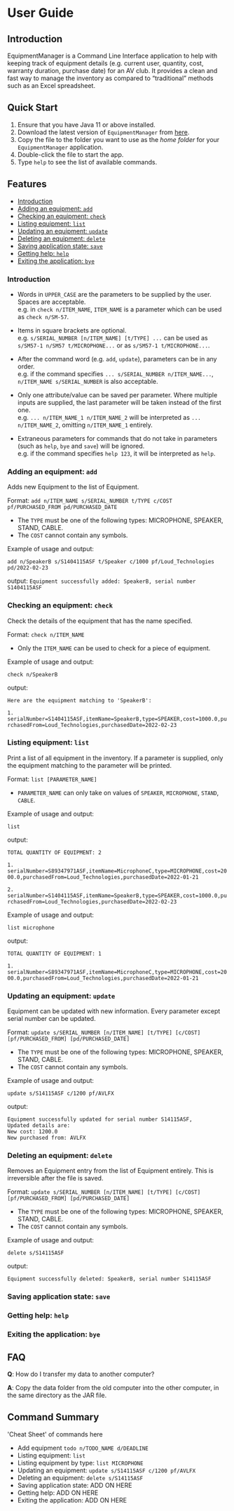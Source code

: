 # User Guide

## Introduction

EquipmentManager is a Command Line Interface application to help with keeping track of equipment details (e.g. current user, quantity, cost, warranty duration, purchase date) for an AV club. It provides a clean and fast way to manage the inventory as compared to “traditional” methods such as an Excel spreadsheet.

## Quick Start

1. Ensure that you have Java 11 or above installed.
2. Download the latest version of `EquipmentManager` from [here](https://github.com/AY2122S2-CS2113-F12-2/tp/releases).
3. Copy the file to the folder you want to use as the _home folder_ for your `EquipmentManager` application.
4. Double-click the file to start the app. 
5. Type `help` to see the list of available commands.

## Features 

- [Introduction](#Introduction)
- [Adding an equipment: `add`](#adding-an-equipment-add)
- [Checking an equipment: `check`](#checking-an-equipment-check)
- [Listing equipment: `list`](#listing-equipment-list)
- [Updating an equipment: `update`](#updating-an-equipment-update)
- [Deleting an equipment: `delete`](#deleting-an-equipment-delete)
- [Saving application state: `save`](#saving-application-state-save)
- [Getting help: `help`](#getting-help-help)
- [Exiting the application: `bye`](#exiting-the-application-bye)


### Introduction

* Words in `UPPER_CASE` are the parameters to be supplied by the user. Spaces are acceptable. <br>
  e.g. in `check n/ITEM_NAME`, `ITEM_NAME` is a parameter which can be used as `check n/SM-57`.

* Items in square brackets are optional. <br>
  e.g. `s/SERIAL_NUMBER [n/ITEM_NAME] [t/TYPE] ...` can be used as `s/SM57-1 n/SM57 t/MICROPHONE...` or as `s/SM57-1 t/MICROPHONE...`.

* After the command word (e.g. `add`, `update`), parameters can be in any order.<br>
  e.g. if the command specifies `... s/SERIAL_NUMBER n/ITEM_NAME...`, `n/ITEM_NAME s/SERIAL_NUMBER` is also acceptable.

* Only one attribute/value can be saved per parameter. Where multiple inputs are supplied, the last parameter will be taken instead of the first one. <br>
  e.g. `... n/ITEM_NAME_1 n/ITEM_NAME_2` will be interpreted as `... n/ITEM_NAME_2`, omitting `n/ITEM_NAME_1` entirely.

* Extraneous parameters for commands that do not take in parameters (such as `help`, `bye` and `save`) will be ignored.<br>
  e.g. if the command specifies `help 123`, it will be interpreted as `help`.

### Adding an equipment: `add`
Adds new Equipment to the list of Equipment.

Format: `add n/ITEM_NAME s/SERIAL_NUMBER t/TYPE c/COST pf/PURCHASED_FROM pd/PURCHASED_DATE`

* The `TYPE` must be one of the following types: MICROPHONE, SPEAKER, STAND, CABLE.
* The `COST` cannot contain any symbols.  

Example of usage and output: 

`add n/SpeakerB s/S1404115ASF t/Speaker c/1000 pf/Loud_Technologies pd/2022-02-23`

output: `Equipment successfully added: SpeakerB, serial number S1404115ASF`

### Checking an equipment: `check`
Check the details of the equipment that has the name specified.

Format: `check n/ITEM_NAME`

* Only the `ITEM_NAME` can be used to check for a piece of equipment.

Example of usage and output:

`check n/SpeakerB`

output: 

`Here are the equipment matching to 'SpeakerB':`

`1. serialNumber=S1404115ASF,itemName=SpeakerB,type=SPEAKER,cost=1000.0,purchasedFrom=Loud_Technologies,purchasedDate=2022-02-23`

### Listing equipment: `list`
Print a list of all equipment in the inventory. If a parameter is supplied, only the equipment matching to the parameter will be printed.

Format: `list [PARAMETER_NAME]`

* `PARAMETER_NAME` can only take on values of `SPEAKER`, `MICROPHONE`, `STAND`, `CABLE`.

Example of usage and output:

`list`

output:

`TOTAL QUANTITY OF EQUIPMENT: 2`

`1. serialNumber=S89347971ASF,itemName=MicrophoneC,type=MICROPHONE,cost=2000.0,purchasedFrom=Loud_Technologies,purchasedDate=2022-01-21`

`2. serialNumber=S1404115ASF,itemName=SpeakerB,type=SPEAKER,cost=1000.0,purchasedFrom=Loud_Technologies,purchasedDate=2022-02-23`

Example of usage and output:

`list microphone`

output:

`TOTAL QUANTITY OF EQUIPMENT: 1`

`1. serialNumber=S89347971ASF,itemName=MicrophoneC,type=MICROPHONE,cost=2000.0,purchasedFrom=Loud_Technologies,purchasedDate=2022-01-21`

### Updating an equipment: `update`

Equipment can be updated with new information. Every parameter except serial number can be updated. 

Format: `update s/SERIAL_NUMBER [n/ITEM_NAME] [t/TYPE] [c/COST] [pf/PURCHASED_FROM] [pd/PURCHASED_DATE]`

* The `TYPE` must be one of the following types: MICROPHONE, SPEAKER, STAND, CABLE.
* The `COST` cannot contain any symbols.

Example of usage and output:

`update s/S14115ASF c/1200 pf/AVLFX`

output: 

`Equipment successfully updated for serial number S14115ASF,`<br>
`Updated details are:`<br>
`New cost: 1200.0`<br>
`New purchased from: AVLFX`<br>

### Deleting an equipment: `delete`

Removes an Equipment entry from the list of Equipment entirely. This is irreversible after the file is saved.

Format: `update s/SERIAL_NUMBER [n/ITEM_NAME] [t/TYPE] [c/COST] [pf/PURCHASED_FROM] [pd/PURCHASED_DATE]`

* The `TYPE` must be one of the following types: MICROPHONE, SPEAKER, STAND, CABLE.
* The `COST` cannot contain any symbols.

Example of usage and output:

`delete s/S14115ASF`

output:

`Equipment successfully deleted: SpeakerB, serial number S14115ASF`

### Saving application state: `save`

### Getting help: `help`

### Exiting the application: `bye`

## FAQ

**Q**: How do I transfer my data to another computer? 

**A**: Copy the data folder from the old computer into the other computer, in the same directory as the JAR file.

## Command Summary

'Cheat Sheet' of commands here

* Add equipment `todo n/TODO_NAME d/DEADLINE`
* Listing equipment: `list`
* Listing equipment by type: `list MICROPHONE`
* Updating an equipment: `update s/S14115ASF c/1200 pf/AVLFX`
* Deleting an equipment: `delete s/S14115ASF`
* Saving application state: ADD ON HERE
* Getting help: ADD ON HERE
* Exiting the application: ADD ON HERE
